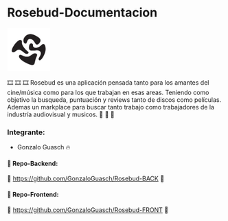 # Rosebud-Documentacion


<img src="https://github.com/GonzaloGuasch/Rosebud-Documentacion/blob/main/Rosebud.svg" width="100" height="100">

:film_strip: :film_strip: :film_strip:
Rosebud es una aplicación pensada tanto para los amantes del cine/música como para los que trabajan en esas areas. Teniendo como objetivo la busqueda, puntuación y reviews tanto de discos como películas. Ademas un markplace para buscar tanto trabajo como trabajadores de la industría audiovisual y musicos. :musical_note: :musical_note: :musical_note:


### Integrante:
* Gonzalo Guasch :fire:
    

#### :star2: Repo-Backend:
  :rocket: https://github.com/GonzaloGuasch/Rosebud-BACK :rocket:
   
#### :star2: Repo-Frontend:
   :rocket: https://github.com/GonzaloGuasch/Rosebud-FRONT :rocket:

